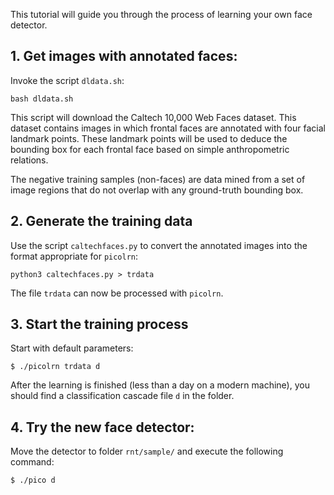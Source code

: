 This tutorial will guide you through the process of learning your own face detector.

## 1. Get images with annotated faces:

Invoke the script `dldata.sh`:

	bash dldata.sh

This script will download the Caltech 10,000 Web Faces dataset.
This dataset contains images in which frontal faces are annotated with four facial landmark points.
These landmark points will be used to deduce the bounding box for each frontal face based on simple anthropometric relations.

The negative training samples (non-faces) are data mined from a set of image regions that do not overlap with any ground-truth bounding box.

## 2. Generate the training data

Use the script `caltechfaces.py` to convert the annotated images into the format appropriate for `picolrn`:

	python3 caltechfaces.py > trdata

The file `trdata` can now be processed with `picolrn`.

## 3. Start the training process

Start with default parameters:

	$ ./picolrn trdata d

After the learning is finished (less than a day on a modern machine), you should find a classification cascade file `d` in the folder.

## 4. Try the new face detector:

Move the detector to folder `rnt/sample/` and execute the following command:

	$ ./pico d
